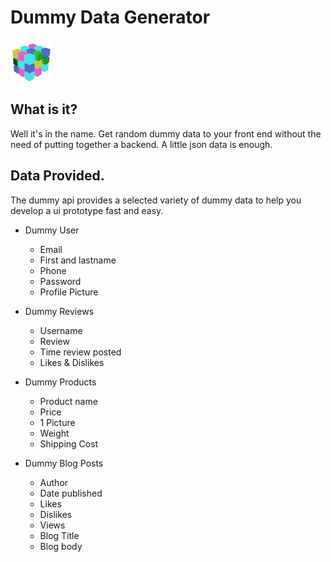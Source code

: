 # Dummy Data Generator

![Screenshot](./assets/dummy_logo_64x64.png)

## What is it?

Well it's in the name. Get random dummy data to your front end without 
the need of putting together a backend. A little json data is enough.

## Data Provided.
The dummy api provides a selected variety of dummy data to help you develop a ui prototype 
fast and easy.

* Dummy User
    * Email
    * First and lastname
    * Phone
    * Password
    * Profile Picture

* Dummy Reviews
    * Username
    * Review
    * Time review posted
    * Likes & Dislikes

* Dummy Products
    * Product name
    * Price
    * 1 Picture
    * Weight
    * Shipping Cost

* Dummy Blog Posts
    * Author
    * Date published
    * Likes
    * Dislikes
    * Views
    * Blog Title
    * Blog body


